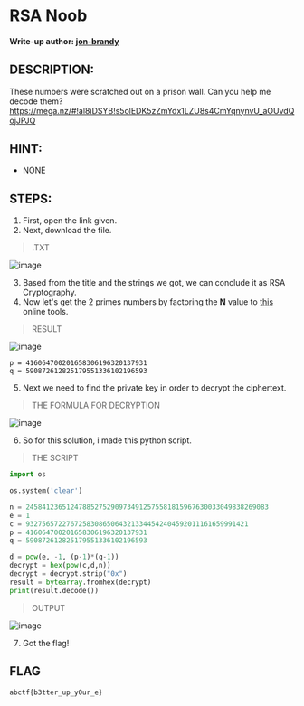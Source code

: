 # RSA Noob
#### Write-up author: [jon-brandy](https://github.com/jon-brandy)
## DESCRIPTION:
These numbers were scratched out on a prison wall. Can you help me decode them? https://mega.nz/#!al8iDSYB!s5olEDK5zZmYdx1LZU8s4CmYqnynvU_aOUvdQojJPJQ

## HINT:
- NONE

## STEPS:
1. First, open the link given.
2. Next, download the file.

> .TXT

![image](https://user-images.githubusercontent.com/70703371/200233085-444df0cf-06fa-4cf9-8526-287df4a224ef.png)


3. Based from the title and the strings we got, we can conclude it as RSA Cryptography.
4. Now let's get the 2 primes numbers by factoring the **N** value to [this](http://factordb.com/) online tools.

> RESULT

![image](https://user-images.githubusercontent.com/70703371/200233360-8f890364-300b-424c-b59c-426875254e37.png)


```
p = 416064700201658306196320137931
q = 590872612825179551336102196593
```

5. Next we need to find the private key in order to decrypt the ciphertext.

> THE FORMULA FOR DECRYPTION

![image](https://user-images.githubusercontent.com/70703371/200233997-f81a2582-6a61-49a6-988b-618640d29dc0.png)


6. So for this solution, i made this python script.

> THE SCRIPT

```py
import os

os.system('clear')

n = 245841236512478852752909734912575581815967630033049838269083
e = 1
c = 9327565722767258308650643213344542404592011161659991421
p = 416064700201658306196320137931
q = 590872612825179551336102196593

d = pow(e, -1, (p-1)*(q-1))
decrypt = hex(pow(c,d,n))
decrypt = decrypt.strip("0x")
result = bytearray.fromhex(decrypt)
print(result.decode())

```

> OUTPUT

![image](https://user-images.githubusercontent.com/70703371/200234962-5f828d89-6e96-41ea-a029-09c14b105052.png)


7. Got the flag!

## FLAG

```
abctf{b3tter_up_y0ur_e}
```
